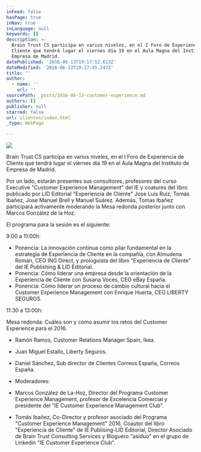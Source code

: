 ```yaml
---
inFeed: false
hasPage: true
inNav: true
inLanguage: null
keywords: []
description: >-
  Brain Trust CS participa en varios niveles, en el I Foro de Experiencia de
  Cliente que tendrá lugar el viernes día 19 en el Aula Magna del Instituto de
  Empresa de Madrid.
datePublished: '2016-06-13T19:17:52.613Z'
dateModified: '2016-06-13T19:17:45.247Z'
title: ''
author:
  - name: ''
    url: ''
sourcePath: _posts/2016-06-13-customer-experience.md
authors: []
publisher: null
starred: false
url: clientes/index.html
_type: WebPage

---
```

![](https://the-grid-user-content.s3-us-west-2.amazonaws.com/4c348d99-24fc-4aa5-bdb2-7648b04e4cc6.jpg)

Brain Trust CS participa en varios niveles, en el I Foro de Experiencia de Cliente que tendrá lugar el viernes día 19 en el Aula Magna del Instituto de Empresa de Madrid.

Por un lado, estarán presentes sus consultores, profesores del curso Executive "Customer Experience Management" del IE y coatures del libro publicado por LID Editorial "Experiencia de Cliente" Jose Luis Ruiz, Tomás Ibañez, Jose Manuel Brell y Manuel Suárez. Además, Tomas Ibañez participará activamente moderando la Mesa redonda posterior junto con Marcos González de la Hoz.

El programa para la sesión es el siguiente:

9:00 a 11:00h:

* Ponencia: La innovación continua como pilar fundamental en la estrategia de Experiencia de Cliente en la compañía, con Almudena Román, CEO ING Direct, y prologuista del libro "Experiencia de Cliente" del IE Publishing & LID Editorial.
* Ponencia: Cómo liderar una empresa desde la orientación de la Experiencia de Cliente con Susana Voces, CEO eBay España.
* Ponencia: Cómo liderar un proceso de cambio cultural hacia el Customer Experience Management con Enrique Huerta, CEO LIBERTY SEGUROS.

11:30 a 13:00h: 

Mesa redonda: Cuáles son y cómo asumir los retos del Customer Experience para el 2016\.

* Ramón Ramos, Customer Relations Manager Spain, Ikea.
* Juan Miguel Estallo, Liberty Seguros.
* Daniel Sánchez, Sub director de Clientes Correos España, Correos España.
* Moderadores:

* Marcos González de La-Hoz, Director del Programa Customer Experience Management, profesor de Excelencia Comercial y presidente del "IE Customer Experience Management Club".
* Tomás Ibañez, Co-Director y profesor asociado del Programa "Customer Experience Management" 2016, Coautor del libro "Experiencia de Cliente" de IE Publising-LID Editorial, Director Asociado de Brain Trust Consulting Services y Bloguero "asiduo" en el grupo de Linkedin "IE Customer Experience Club".